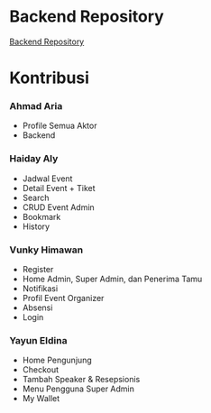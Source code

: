 # Backend Repository

[Backend Repository](https://github.com/vunky-himawan/Eventpass-Backend)

# Kontribusi

### Ahmad Aria

- Profile Semua Aktor
- Backend

### Haiday Aly

- Jadwal Event
- Detail Event + Tiket
- Search
- CRUD Event Admin
- Bookmark
- History

### Vunky Himawan

- Register
- Home Admin, Super Admin, dan Penerima Tamu
- Notifikasi
- Profil Event Organizer
- Absensi
- Login

### Yayun Eldina

- Home Pengunjung
- Checkout
- Tambah Speaker & Resepsionis
- Menu Pengguna Super Admin
- My Wallet

